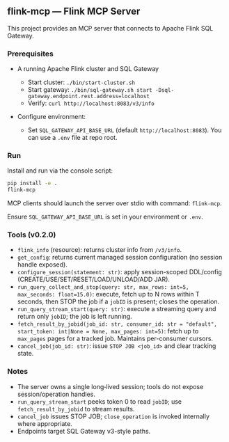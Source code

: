 ## flink-mcp — Flink MCP Server

This project provides an MCP server that connects to Apache Flink SQL Gateway.

### Prerequisites

- A running Apache Flink cluster and SQL Gateway
  - Start cluster: `./bin/start-cluster.sh`
  - Start gateway: `./bin/sql-gateway.sh start -Dsql-gateway.endpoint.rest.address=localhost`
  - Verify: `curl http://localhost:8083/v3/info`

- Configure environment:
  - Set `SQL_GATEWAY_API_BASE_URL` (default `http://localhost:8083`). You can use a `.env` file at repo root.

### Run

Install and run via the console script:

```bash
pip install -e .
flink-mcp
```

MCP clients should launch the server over stdio with command: `flink-mcp`.

Ensure `SQL_GATEWAY_API_BASE_URL` is set in your environment or `.env`.

### Tools (v0.2.0)

- `flink_info` (resource): returns cluster info from `/v3/info`.
- `get_config`: returns current managed session configuration (no session handle exposed).
- `configure_session(statement: str)`: apply session-scoped DDL/config (CREATE/USE/SET/RESET/LOAD/UNLOAD/ADD JAR).
- `run_query_collect_and_stop(query: str, max_rows: int=5, max_seconds: float=15.0)`: execute, fetch up to N rows within T seconds, then STOP the job if a `jobID` is present; closes the operation.
- `run_query_stream_start(query: str)`: execute a streaming query and return only `jobID`; the job is left running.
- `fetch_result_by_jobid(job_id: str, consumer_id: str = "default", start_token: int|None = None, max_pages: int=5)`: fetch up to `max_pages` pages for a tracked job. Maintains per-consumer cursors.
- `cancel_job(job_id: str)`: issue `STOP JOB <job_id>` and clear tracking state.

### Notes

- The server owns a single long‑lived session; tools do not expose session/operation handles.
- `run_query_stream_start` peeks token 0 to read `jobID`; use `fetch_result_by_jobid` to stream results.
- `cancel_job` issues STOP JOB; `close_operation` is invoked internally where appropriate.
- Endpoints target SQL Gateway v3-style paths.


